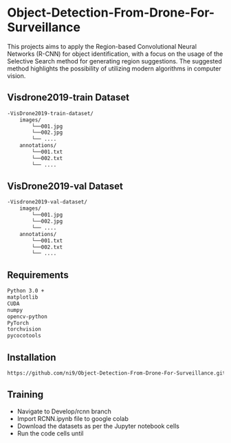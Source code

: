 # Object-Detection-From-Drone-For-Surveillance

This projects aims to apply the Region-based Convolutional Neural Networks (R-CNN) for object identification, with a focus on the usage of the Selective Search method for generating region suggestions. The suggested method highlights the possibility of utilizing modern algorithms in computer vision.

## Visdrone2019-train Dataset

```bash
-VisDrone2019-train-dataset/
    images/
        └──001.jpg
        └──002.jpg
        └── ....
    annotations/
        └──001.txt
        └──002.txt
        └── ....
```

## VisDrone2019-val Dataset

```bash
-Visdrone2019-val-dataset/
    images/
        └──001.jpg
        └──002.jpg
        └── ....
    annotations/
        └──001.txt
        └──002.txt
        └── ....
```

## Requirements

```bash
Python 3.0 +
matplotlib
CUDA
numpy
opencv-python
PyTorch
torchvision
pycocotools
```

## Installation

```bash
https://github.com/ni9/Object-Detection-From-Drone-For-Surveillance.git
```

## Training

- Navigate to Develop/rcnn branch
- Import RCNN.ipynb file to google colab
- Download the datasets as per the Jupyter notebook cells
- Run the code cells until
